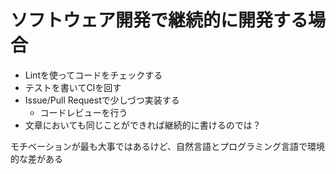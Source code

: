 # ソフトウェア開発で継続的に開発する場合

-   Lintを使ってコードをチェックする
-   テストを書いてCIを回す
-   Issue/Pull Requestで少しづつ実装する
    -   コードレビューを行う
-   文章においても同じことができれば継続的に書けるのでは？

モチベーションが最も大事ではあるけど、自然言語とプログラミング言語で環境的な差がある
